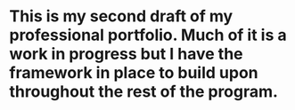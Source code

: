 # This is my second draft of my professional portfolio. Much of it is a work in progress but I have the framework in place to build upon throughout the rest of the program.